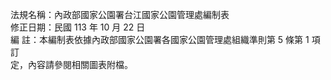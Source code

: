法規名稱：內政部國家公園署台江國家公園管理處編制表  
修正日期：民國 113 年 10 月 22 日  
編 註：本編制表依據內政部國家公園署各國家公園管理處組織準則第 5 條第 1 項訂  
定，內容請參閱相關圖表附檔。  


